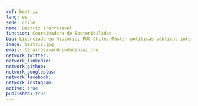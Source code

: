 ```yaml
---
ref: beatriz
lang: es
sede: chile
name: Beatriz Irarrázaval
function: Coordinadora de Sostenibilidad
bio: Licenciada en Historia, PUC Chile. Máster políticas públicas internacionales en University College London y máster gestión de la ciencia y la innovación, U. Politécnica Valencia.
image: beatriz.jpg
email: birarrazaval@ciudadaniai.org
network_twitter:
network_linkedin:
network_github:
network_googleplus:
network_facebook:
network_instagram:
active: true
published: true
---
```

